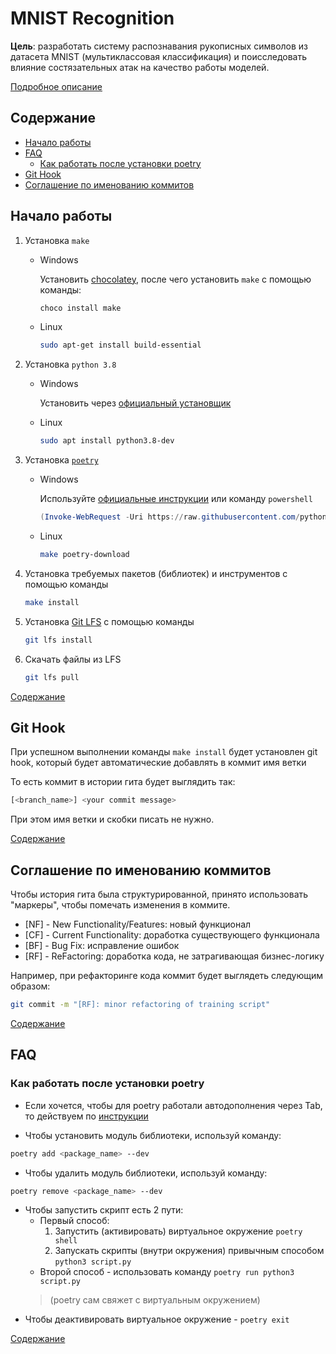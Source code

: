 # MNIST Recognition

**Цель**: разработать систему распознавания рукописных символов из датасета MNIST (мультиклассовая классификация) и поисследовать влияние состязательных атак на качество работы моделей.

[Подробное описание](./docs/mnist_description.md)

## Содержание <a id="toc"></a>

* [Начало работы](#develop)
* [FAQ](#faq)
    * [Как работать после установки poetry](#poetry_info)
* [Git Hook](#git-hook)
* [Соглашение по именованию коммитов](#commit-names)


## Начало работы <a id="develop"></a>

1. Установка `make`
    * Windows

        Установить [chocolatey](https://chocolatey.org/install), после чего установить `make` с помощью команды:

        ```powershell
        choco install make
        ```

    * Linux

        ```bash
        sudo apt-get install build-essential
        ```

2. Установка `python 3.8`
    * Windows

        Установить через [официальный установщик](https://www.python.org/downloads/release/python-3810/)

    * Linux

        ```bash
        sudo apt install python3.8-dev
        ```

3. Установка [`poetry`](https://python-poetry.org/docs/#installation)
    * Windows

        Используйте [официальные инструкции](https://python-poetry.org/docs/#windows-powershell-install-instructions) или команду `powershell`

        ```powershell
        (Invoke-WebRequest -Uri https://raw.githubusercontent.com/python-poetry/poetry/master/get-poetry.py -UseBasicParsing).Content | python -
        ```

    * Linux

        ```bash
        make poetry-download
        ```
4. Установка требуемых пакетов (библиотек) и инструментов с помощью команды

    ```bash
    make install
    ```

5. Установка [Git LFS](https://git-lfs.github.com/) с помощью команды

    ```bash
    git lfs install
    ```

6. Скачать файлы из LFS

    ```bash
    git lfs pull
    ```

[Содержание](#toc)


## Git Hook <a id="git-hook"></a>

При успешном выполнении команды `make install` будет установлен git hook, который будет автоматические добавлять в коммит имя ветки

То есть коммит в истории гита будет выглядить так:

```bash
[<branch_name>] <your commit message>
```

При этом имя ветки и скобки писать не нужно.

[Содержание](#toc)


## Соглашение по именованию коммитов <a id="commit-names"></a>

Чтобы история гита была структурированной, принято использовать "маркеры", чтобы помечать изменения в коммите.

* [NF] - New Functionality/Features: новый функционал
* [CF] - Current Functionality: доработка существующего функционала
* [BF] - Bug Fix: исправление ошибок
* [RF] - ReFactoring: доработка кода, не затрагивающая бизнес-логику

Например, при рефакторинге кода коммит будет выглядеть следующим образом:

```bash
git commit -m "[RF]: minor refactoring of training script"
```

[Содержание](#toc)


## FAQ <a id="faq"></a>

### Как работать после установки poetry <a id="poetry_info"></a>

* Если хочется, чтобы для poetry работали автодополнения через Tab, то действуем по [инструкции](https://python-poetry.org/docs/master#enable-tab-completion-for-bash-fish-or-zsh)

* Чтобы установить модуль библиотеки, используй команду:
```bash
poetry add <package_name> --dev
```

* Чтобы удалить модуль библиотеки, используй команду:
```bash
poetry remove <package_name> --dev
```

* Чтобы запустить скрипт есть 2 пути:
    * Первый способ:
        1. Запустить (активировать) виртуальное окружение `poetry shell`
        2. Запускать скрипты (внутри окружения) привычным способом `python3 script.py`
    * Второй способ - использовать команду `poetry run python3 script.py`
    > (poetry сам свяжет с виртуальным окружением)
* Чтобы деактивировать виртуальное окружение - `poetry exit`

[Содержание](#toc)
